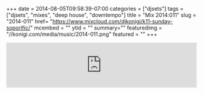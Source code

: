+++
date = 2014-08-05T09:58:39-07:00
categories = ["djsets"]
tags = ["djsets", "mixes", "deep house", "downtempo"]
title = "Mix 2014:011"
slug = "2014-011"
href= "https://www.mixcloud.com/djkonigi/k11-sunday-soporific/"
mcembed = ""
ytid = ""
summary=""
featuredimg = "//konigi.com/media/music/2014-011.png"
featured = ""
+++

<div class="mix"><div class="embed" >
<iframe width="100%" height="120" src="https://www.mixcloud.com/widget/iframe/?hide_cover=1&dark=1&feed=%2Fdjkonigi%2Fk11-sunday-soporific%2F" frameborder="0" ></iframe>
</div></div>
